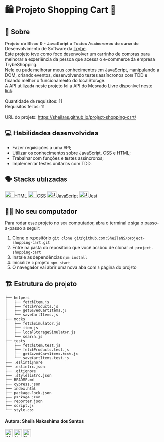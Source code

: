 # :shopping: Projeto Shopping Cart :handbag:

## :page_facing_up: Sobre

Projeto do Bloco 9 - JavaScript e Testes Assíncronos do curso de Desenvolvimento de Software da [Trybe](https://www.betrybe.com).<br>
Este projeto teve como foco desenvolver um carrinho de compras para melhorar a experiência da pessoa que acessa o e-commerce da empresa TrybeShopping.<br>
Nele eu pude melhorar meus conhecimentos em JavaScript, manipulando a DOM, criando eventos, desenvolvendo testes assíncronos com TDD e fixando melhor o funcionamento do localStorage.<br>
A API utilizada neste projeto foi a API do Mescado Livre disponível neste [link](https://developers.mercadolivre.com.br/pt_br/api-docs-pt-br).<br><br>
Quantidade de requisitos: 11<br>
Requisitos feitos: 11<br><br>
URL do projeto: https://sheilans.github.io/project-shopping-cart/

## :computer: Habilidades desenvolvidas

- Fazer requisições a uma API;
- Utilizar os conhecimentos sobre JavaScript, CSS e HTML;
- Trabalhar com funções e testes assíncronos;
- Implementar testes unitários com TDD.

## :speaking_head: Stacks utilizadas
<div align="left">
  <a href="https://developer.mozilla.org/en-US/docs/Web/HTML" display="block" title="HTML5"><img alt="HTML5 icon" height="20px" width="30px" src="https://cdn.jsdelivr.net/gh/devicons/devicon/icons/html5/html5-original.svg" />HTML</a>
  <a href="https://developer.ozilla.org/pt-BR/docs/Web/CSS" title="CSS3"><img alt="CSS3 icon" height="20px" width="30px" src="https://cdn.jsdelivr.net/gh/devicons/devicon/icons/css3/css3-original.svg" />CSS</a>
  <a href="https://developer.mozilla.org/pt-BR/docs/Web/JavaScript" title="JavaScript"><img alt="JavaScript icon" height="20px" width="30px" src="https://cdn.jsdelivr.net/gh/devicons/devicon/icons/javascript/javascript-original.svg" />JavaScript</a>
  <a href="https://jestjs.io/pt-BR/" title="Jest"><img alt="Jest icon" height="20px" width="30px" src="https://cdn.jsdelivr.net/gh/devicons/devicon/icons/jest/jest-plain.svg" />Jest</a>
</div>

## :woman_technologist: No seu computador
Para rodar esse projeto no seu computador, abra o terminal e siga o passo-a-passo a seguir:

1. Clone o repositório `git clone git@github.com:SheilaNS/project-shopping-cart.git`
2. Entre na pasta do repositório que você acabou de clonar `cd project-shopping-cart`
3. Instale as dependências `npm install`
4. Inicialize o projeto `npm start`
5. O navegador vai abrir uma nova aba com a página do projeto 

## :building_construction: Estrutura do projeto
```
├── helpers
│   ├── fetchItem.js
│   ├── fetchProducts.js
│   ├── getSavedCartItems.js
│   └── saveCartItems.js
├── mocks
│   ├── fetchSimulator.js
│   ├── item.js
│   ├── localStorageSimulator.js
│   └── search.js
├── tests
│   ├── fetchItem.test.js
│   ├── fetchProducts.test.js
│   ├── getSavedCartItems.test.js
│   └── saveCartItems.test.js
├── .eslintignore
├── .eslintrc.json
├── .gitignore
├── .stylelintrc.json
├── README.md
├── cypress.json
├── index.html
├── package-lock.json
├── package.json
├── reporter.json
├── script.js
└── style.css
 ```

 #### Autora: Sheila Nakashima dos Santos
<a href="https://wa.me/+5511995985416?text=Sheila%20Dev" target="_blank" rel="external"><img src="https://img.shields.io/badge/WhatsApp-25D366?style=for-the-badge&logo=whatsapp&logoColor=white" alt="WhatsApp" height="25px" /></a>
<a href="https://www.linkedin.com/in/sheila-nakashima-dos-santos/" target="_blank" rel="external"><img src="https://img.shields.io/badge/LinkedIn-0077B5?style=for-the-badge&logo=linkedin&logoColor=white" alt="LinkedIn" height="25px"></a>
<a href="mailto:shei.nsantos@gmail.com" target="_blank" rel="external"><img src="https://img.shields.io/badge/Gmail-D14836?style=for-the-badge&logo=gmail&logoColor=white" alt="Gmail" height="25px"></a>
